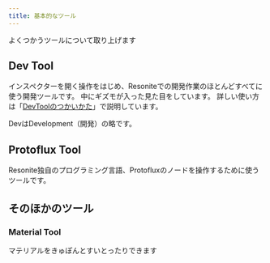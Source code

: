 ```yaml
---
title: 基本的なツール
---
```

よくつかうツールについて取り上げます
## Dev Tool
インスペクターを開く操作をはじめ、Resoniteでの開発作業のほとんどすべてに使う開発ツールです。
中にギズモが入った見た目をしています。
詳しい使い方は「[DevToolのつかいかた](../tool-usage/devTool.md)」で説明しています。

DevはDevelopment（開発）の略です。
## Protoflux Tool
Resonite独自のプログラミング言語、Protofluxのノードを操作するために使うツールです。

## そのほかのツール
### Material Tool
マテリアルをきゅぽんとすいとったりできます
